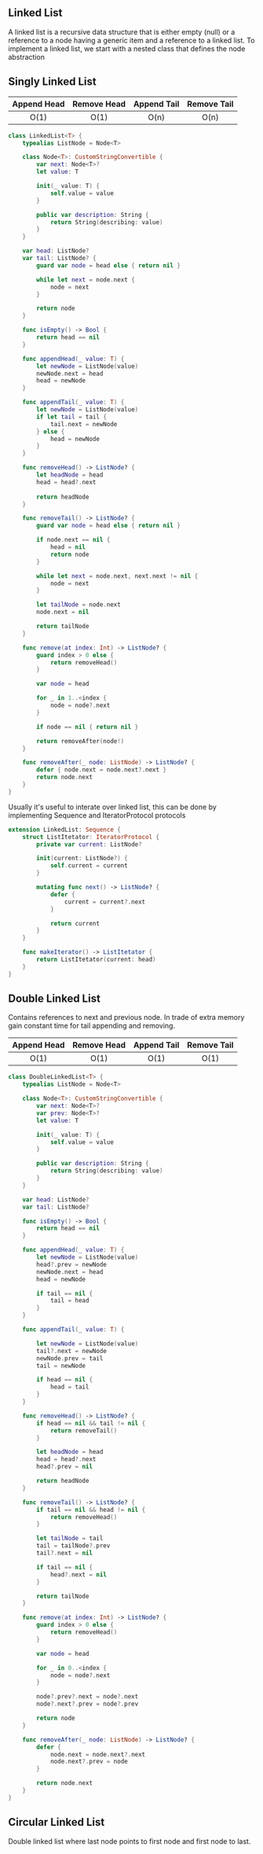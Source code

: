 ## Linked List

A linked list is a recursive data structure that is either empty (null) or a reference to a node having a generic item and a reference to a linked list. To implement a linked list, we start with a nested class that defines the node abstraction

## Singly Linked List

Append Head | Remove Head | Append Tail | Remove Tail
:---------: | :---------: | :---------: | :---------: 
O(1)        | O(1)        | O(n)        | O(n) 

```swift
class LinkedList<T> {
    typealias ListNode = Node<T>

    class Node<T>: CustomStringConvertible {
        var next: Node<T>?
        let value: T

        init(_ value: T) {
            self.value = value
        }

        public var description: String {
            return String(describing: value)
        }
    }

    var head: ListNode?
    var tail: ListNode? {
        guard var node = head else { return nil }

        while let next = node.next {
            node = next
        }

        return node
    }

    func isEmpty() -> Bool {
        return head == nil
    }

    func appendHead(_ value: T) {
        let newNode = ListNode(value)
        newNode.next = head
        head = newNode
    }

    func appendTail(_ value: T) {
        let newNode = ListNode(value)
        if let tail = tail {
            tail.next = newNode
        } else {
            head = newNode
        }
    }

    func removeHead() -> ListNode? {
        let headNode = head
        head = head?.next
        
        return headNode
    }

    func removeTail() -> ListNode? {
        guard var node = head else { return nil }

        if node.next == nil {
            head = nil
            return node
        }

        while let next = node.next, next.next != nil {
            node = next
        }

        let tailNode = node.next
        node.next = nil

        return tailNode
    }

    func remove(at index: Int) -> ListNode? {
        guard index > 0 else {
            return removeHead()
        }

        var node = head

        for _ in 1..<index {
            node = node?.next
        }

        if node == nil { return nil }

        return removeAfter(node!)
    }

    func removeAfter(_ node: ListNode) -> ListNode? {
        defer { node.next = node.next?.next }
        return node.next
    }
}
```

Usually it's useful to interate over linked list, this can be done by implementing Sequence and IteratorProtocol protocols

```swift
extension LinkedList: Sequence {
    struct ListItetator: IteratorProtocol {
        private var current: ListNode?

        init(current: ListNode?) {
            self.current = current
        }

        mutating func next() -> ListNode? {
            defer {
                current = current?.next
            }

            return current
        }
    }

    func makeIterator() -> ListItetator {
        return ListItetator(current: head)
    }
}
```

## Double Linked List

Contains references to next and previous node. In trade of extra memory gain constant time for tail appending and removing.

Append Head | Remove Head | Append Tail | Remove Tail
:---------: | :---------: | :---------: | :---------: 
O(1)        | O(1)        | O(1)        | O(1) 

```swift
class DoubleLinkedList<T> {
    typealias ListNode = Node<T>

    class Node<T>: CustomStringConvertible {
        var next: Node<T>?
        var prev: Node<T>?
        let value: T

        init(_ value: T) {
            self.value = value
        }

        public var description: String {
            return String(describing: value)
        }
    }

    var head: ListNode?
    var tail: ListNode?

    func isEmpty() -> Bool {
        return head == nil
    }

    func appendHead(_ value: T) {
        let newNode = ListNode(value)
        head?.prev = newNode
        newNode.next = head
        head = newNode

        if tail == nil {
            tail = head
        }
    }

    func appendTail(_ value: T) {

        let newNode = ListNode(value)
        tail?.next = newNode
        newNode.prev = tail
        tail = newNode

        if head == nil {
            head = tail
        }
    }

    func removeHead() -> ListNode? {
        if head == nil && tail != nil {
            return removeTail()
        }

        let headNode = head
        head = head?.next
        head?.prev = nil

        return headNode
    }

    func removeTail() -> ListNode? {
        if tail == nil && head != nil {
            return removeHead()
        }

        let tailNode = tail
        tail = tailNode?.prev
        tail?.next = nil

        if tail == nil {
            head?.next = nil
        }

        return tailNode
    }

    func remove(at index: Int) -> ListNode? {
        guard index > 0 else {
            return removeHead()
        }

        var node = head

        for _ in 0..<index {
            node = node?.next
        }

        node?.prev?.next = node?.next
        node?.next?.prev = node?.prev

        return node
    }

    func removeAfter(_ node: ListNode) -> ListNode? {
        defer {
            node.next = node.next?.next
            node.next?.prev = node
        }

        return node.next
    }
}
```

## Circular Linked List

Double linked list where last node points to first node and first node to last.